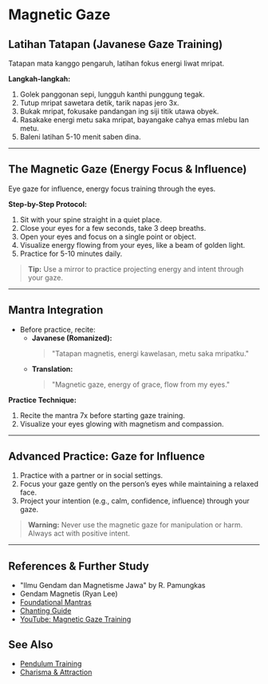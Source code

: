# Magnetic Gaze

## Latihan Tatapan (Javanese Gaze Training)
Tatapan mata kanggo pengaruh, latihan fokus energi liwat mripat.

**Langkah-langkah:**
1. Golek panggonan sepi, lungguh kanthi punggung tegak.
2. Tutup mripat sawetara detik, tarik napas jero 3x.
3. Bukak mripat, fokusake pandangan ing siji titik utawa obyek.
4. Rasakake energi metu saka mripat, bayangake cahya emas mlebu lan metu.
5. Baleni latihan 5-10 menit saben dina.

---

## The Magnetic Gaze (Energy Focus & Influence)
Eye gaze for influence, energy focus training through the eyes.

**Step-by-Step Protocol:**
1. Sit with your spine straight in a quiet place.
2. Close your eyes for a few seconds, take 3 deep breaths.
3. Open your eyes and focus on a single point or object.
4. Visualize energy flowing from your eyes, like a beam of golden light.
5. Practice for 5-10 minutes daily.

> **Tip:**
> Use a mirror to practice projecting energy and intent through your gaze.

---

## Mantra Integration
- Before practice, recite:
  - **Javanese (Romanized):**
    > "Tatapan magnetis, energi kawelasan, metu saka mripatku."
  - **Translation:**
    > "Magnetic gaze, energy of grace, flow from my eyes."

**Practice Technique:**
1. Recite the mantra 7x before starting gaze training.
2. Visualize your eyes glowing with magnetism and compassion.

---

## Advanced Practice: Gaze for Influence
1. Practice with a partner or in social settings.
2. Focus your gaze gently on the person’s eyes while maintaining a relaxed face.
3. Project your intention (e.g., calm, confidence, influence) through your gaze.

> **Warning:**
> Never use the magnetic gaze for manipulation or harm. Always act with positive intent.

---

## References & Further Study
- "Ilmu Gendam dan Magnetisme Jawa" by R. Pamungkas
- Gendam Magnetis (Ryan Lee)
- [Foundational Mantras](../05_mantras/foundational_mantras.md)
- [Chanting Guide](../05_mantras/chanting_guide.md)
- [YouTube: Magnetic Gaze Training](https://www.youtube.com/results?search_query=magnetic+gaze+training)

## See Also
- [Pendulum Training](pendulum_training.md)
- [Charisma & Attraction](../08_applications/charisma_attraction.md)
